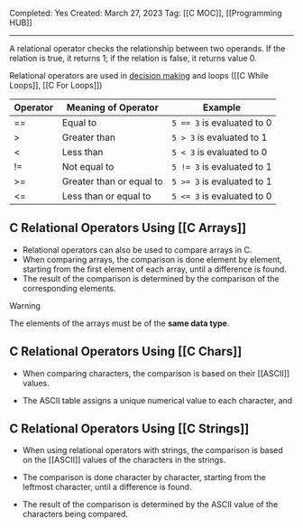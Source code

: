 Completed: Yes
Created: March 27, 2023
Tag: [[C MOC]], [[Programming HUB]]

---
A relational operator checks the relationship between two operands. If the relation is true, it returns 1; if the relation is false, it returns value 0.

Relational operators are used in [decision making](C%20if%20else.md) and loops ([[C While Loops]], [[C For Loops]])

|Operator|Meaning of Operator|Example|
|---|---|---|
|== |Equal to |`5 == 3` is evaluated to 0|
|>|Greater than|`5 > 3` is evaluated to 1|
|<|Less than|`5 < 3` is evaluated to 0|
|!=|Not equal to|`5 != 3` is evaluated to 1|
|>=|Greater than or equal to|`5 >= 3` is evaluated to 1|
|<=|Less than or equal to|`5 <= 3` is evaluated to 0|

##  C Relational Operators Using [[C Arrays]]
- Relational operators can also be used to compare arrays in C. 
- When comparing arrays, the comparison is done element by element, starting from the first element of each array, until a difference is found. 
- The result of the comparison is determined by the comparison of the corresponding elements.

>[!warning]
>The elements of the arrays must be of the **same data type**.

## C Relational Operators Using [[C Chars]]
- When comparing characters, the comparison is based on their [[ASCII]] values.

- The ASCII table assigns a unique numerical value to each character, and

## C Relational Operators Using [[C Strings]]
- When using relational operators with strings, the comparison is based on the [[ASCII]] values of the characters in the strings.

- The comparison is done character by character, starting from the leftmost character, until a difference is found. 
- The result of the comparison is determined by the ASCII value of the characters being compared.